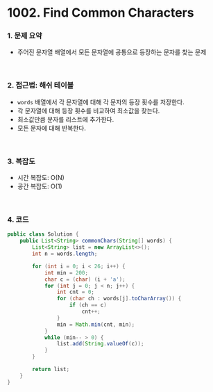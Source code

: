 # 1002. Find Common Characters

### 1. 문제 요약

- 주어진 문자열 배열에서 모든 문자열에 공통으로 등장하는 문자를 찾는 문제

<br>

### 2. 접근법: 해쉬 테이블

- `words` 배열에서 각 문자열에 대해 각 문자의 등장 횟수를 저장한다.
- 각 문자열에 대해 등장 횟수를 비교하여 최소값을 찾는다.
- 최소값만큼 문자를 리스트에 추가한다.
- 모든 문자에 대해 반복한다.

<br>

### 3. 복잡도

- 시간 복잡도: O(N)
- 공간 복잡도: O(1)

<br>

### 4. 코드

``` Java
public class Solution {
    public List<String> commonChars(String[] words) {
        List<String> list = new ArrayList<>();
        int n = words.length;

        for (int i = 0; i < 26; i++) {
            int min = 200;
            char c = (char) (i + 'a');
            for (int j = 0; j < n; j++) {
                int cnt = 0;
                for (char ch : words[j].toCharArray()) {
                    if (ch == c)
                        cnt++;
                }
                min = Math.min(cnt, min);
            }
            while (min-- > 0) {
                list.add(String.valueOf(c));
            }
        }

        return list;
    }
}

```

